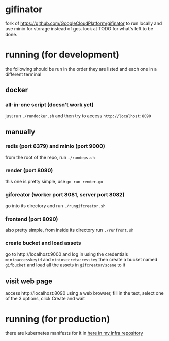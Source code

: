 # gifinator

fork of https://github.com/GoogleCloudPlatform/gifinator to run locally and use minio for storage instead of gcs.
look at TODO for what's left to be done.

# running (for development)
the following should be run in the order they are listed and each one in a different terminal

## docker
### all-in-one script (doesn't work yet)
just run `./rundocker.sh` and then try to access `http://localhost:8090`

## manually
### redis (port 6379) and minio (port 9000)
from the root of the repo, run `./rundeps.sh`

### render (port 8080)
this one is pretty simple, use `go run render.go`

### gifcreator (worker port 8081, server port 8082)
go into its directory and run `./rungifcreator.sh`

### frontend (port 8090)
also pretty simple, from inside its directory run `./runfront.sh`

### create bucket and load assets
go to http://localhost:9000 and log in using the credentials `minioaccesskeyid` and `miniosecretaccesskey` then create a bucket named `gifbucket` and load all the assets in `gifcreator/scene` to it

## visit web page
access http://localhost:8090 using a web browser, fill in the text, select one of the 3 options, click Create and wait

# running (for production)
there are kubernetes manifests for it in [here in my infra repository](https://gitlab.com/insanitywholesale/infra/-/tree/master/kube/manifests/gifinator)
